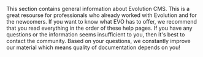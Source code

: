 This section contains general information about Evolution CMS. 
This is a great resourse for professionals who already worked with Evolution and for the newcomers. If you want to know what EVO has to offer, we recommend that you read everything in the order of these help pages. If you have any questions or the information seems insufficient to you, then it's best to contact the community. Based on your questions, we constantly improve our material which means quality of documentation depends on you!